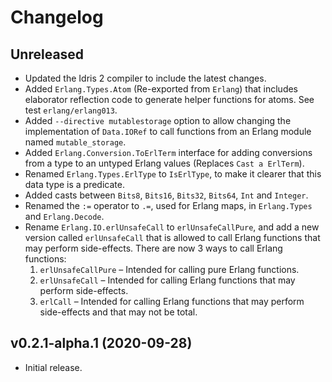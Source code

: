 # Changelog

## Unreleased

- Updated the Idris 2 compiler to include the latest changes.
- Added `Erlang.Types.Atom` (Re-exported from `Erlang`) that includes elaborator
  reflection code to generate helper functions for atoms. See test `erlang/erlang013`.
- Added `--directive mutablestorage` option to allow changing the implementation of
  `Data.IORef` to call functions from an Erlang module named `mutable_storage`.
- Added `Erlang.Conversion.ToErlTerm` interface for adding conversions from a type
  to an untyped Erlang values (Replaces `Cast a ErlTerm`).
- Renamed `Erlang.Types.ErlType` to `IsErlType`, to make it clearer that this data
  type is a predicate.
- Added casts between `Bits8`, `Bits16`, `Bits32`, `Bits64`, `Int` and `Integer`.
- Renamed the `:=` operator to `.=`, used for Erlang maps, in `Erlang.Types` and
  `Erlang.Decode`.
- Rename `Erlang.IO.erlUnsafeCall` to `erlUnsafeCallPure`, and add a new version called
  `erlUnsafeCall` that is allowed to call Erlang functions that may perform side-effects.
  There are now 3 ways to call Erlang functions:
  1. `erlUnsafeCallPure` – Intended for calling pure Erlang functions.
  2. `erlUnsafeCall` – Intended for calling Erlang functions that may perform side-effects.
  3. `erlCall` – Intended for calling Erlang functions that may perform side-effects and that may not be total.


## v0.2.1-alpha.1 (2020-09-28)

- Initial release.

